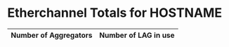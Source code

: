 # Etherchannel Totals for HOSTNAME
| Number of Aggregators | Number of LAG in use |
| --------------------- | -------------------- |
